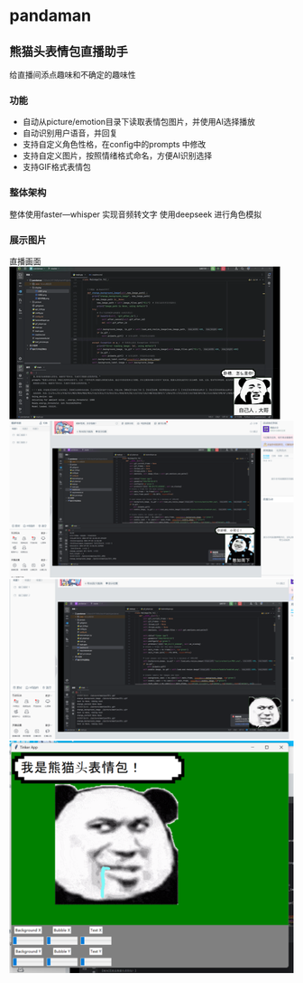# pandaman
## 熊猫头表情包直播助手

给直播间添点趣味和不确定的趣味性

### 功能
- 自动从picture/emotion目录下读取表情包图片，并使用AI选择播放
- 自动识别用户语音，并回复
- 支持自定义角色性格，在config中的prompts 中修改
- 支持自定义图片，按照情绪格式命名，方便AI识别选择
- 支持GIF格式表情包


### 整体架构 
整体使用faster—whisper 实现音频转文字
使用deepseek 进行角色模拟


### 展示图片

直播画面
![image](display/演示.gif)
![image](display/示例1.png)
![image](display/示例2.png)
![image](display/软件界面.png)


